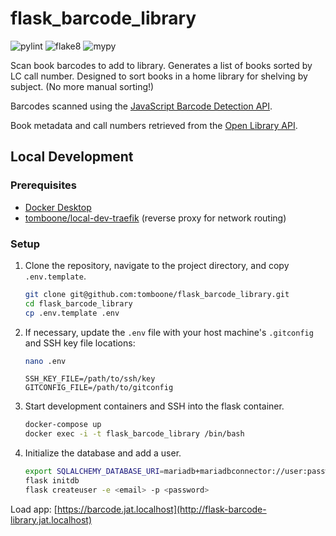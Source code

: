 # flask_barcode_library

![pylint](https://github.com/tomboone/flask_barcode_library/actions/workflows/pylint.yml/badge.svg)
![flake8](https://github.com/tomboone/flask_barcode_library/actions/workflows/flake8.yml/badge.svg)
![mypy](https://github.com/tomboone/flask_barcode_library/actions/workflows/mypy.yml/badge.svg)

Scan book barcodes to add to library. Generates a list of books sorted by LC call number. Designed to sort books in a home library for shelving by subject. (No more manual sorting!)

Barcodes scanned using the [JavaScript Barcode Detection API](https://developer.mozilla.org/en-US/docs/Web/API/Barcode_Detection_API).

Book metadata and call numbers retrieved from the [Open Library API](https://openlibrary.org/developers/api).

## Local Development

### Prerequisites

- [Docker Desktop](https://docs.docker.com/get-docker/)
- [tomboone/local-dev-traefik](https://github.com/tomboone/local-dev-traefik) (reverse proxy for network routing)

### Setup

1. Clone the repository, navigate to the project directory, and copy `.env.template`.
    ```bash
    git clone git@github.com:tomboone/flask_barcode_library.git
    cd flask_barcode_library
    cp .env.template .env
    ```
2. If necessary, update the `.env` file with your host machine's `.gitconfig` and SSH key file locations:
    ```bash
    nano .env
    ``` 
   
    ```
    SSH_KEY_FILE=/path/to/ssh/key
    GITCONFIG_FILE=/path/to/gitconfig
    ```

3. Start development containers and SSH into the flask container.
    ```bash
    docker-compose up
    docker exec -i -t flask_barcode_library /bin/bash
    ```

4. Initialize the database and add a user.
    ```bash
    export SQLALCHEMY_DATABASE_URI=mariadb+mariadbconnector://user:password@flask_barcode_library_db:3306/myd
    flask initdb
    flask createuser -e <email> -p <password>
    ```

Load app: [https://barcode.jat.localhost](http://flask-barcode-library.jat.localhost)